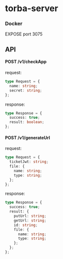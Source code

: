 # torba-server

### Docker

EXPOSE port 3075

## API

#### POST /v1/checkApp

request:

```typescript
type Request = {
  name: string;
  secret: string;
};
```

response:

```typescript
type Response = {
  success: true;
  result: boolean;
};
```

#### POST /v1/generateUrl

request:

```typescript
type Request = {
  ticketJwt: string;
  file: {
    name: string;
    type: string;
  };
};
```

response:

```typescript
type Response = {
  success: true;
  result: {
    putUrl: string;
    getUrl: string;
    id: string;
    file: {
      name: string;
      type: string;
    };
  };
};
```
